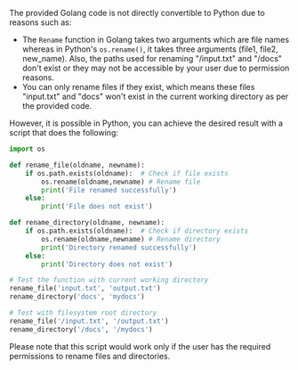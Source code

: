 The provided Golang code is not directly convertible to Python due to reasons such as:
- The `Rename` function in Golang takes two arguments which are file names whereas in Python's `os.rename()`, it takes three arguments (file1, file2, new_name). Also, the paths used for renaming "/input.txt" and "/docs" don't exist or they may not be accessible by your user due to permission reasons.
- You can only rename files if they exist, which means these files "input.txt" and "docs" won't exist in the current working directory as per the provided code.

However, it is possible in Python, you can achieve the desired result with a script that does the following:
```python
import os

def rename_file(oldname, newname):
    if os.path.exists(oldname):  # Check if file exists
        os.rename(oldname,newname) # Rename file
        print('File renamed successfully')
    else: 
        print('File does not exist')

def rename_directory(oldname, newname):
    if os.path.exists(oldname):  # Check if directory exists
        os.rename(oldname,newname) # Rename directory
        print('Directory renamed successfully')
    else: 
        print('Directory does not exist')

# Test the function with current working directory
rename_file('input.txt', 'output.txt')
rename_directory('docs', 'mydocs')

# Test with filesystem root directory
rename_file('/input.txt', '/output.txt')
rename_directory('/docs', '/mydocs')
```
Please note that this script would work only if the user has the required permissions to rename files and directories.
